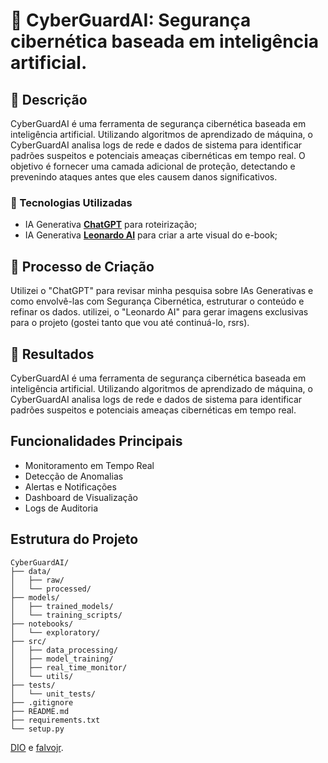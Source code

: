 # 🤖 CyberGuardAI: Segurança cibernética baseada em inteligência artificial.


## 🚀 Descrição

CyberGuardAI é uma ferramenta de segurança cibernética baseada em inteligência artificial. Utilizando algoritmos de aprendizado de máquina, o CyberGuardAI analisa logs de rede e dados de sistema para identificar padrões suspeitos e potenciais ameaças cibernéticas em tempo real. O objetivo é fornecer uma camada adicional de proteção, detectando e prevenindo ataques antes que eles causem danos significativos.


### 🤖 Tecnologias Utilizadas

- IA Generativa **[ChatGPT](https://chat.openai.com)** para roteirização;
- IA Generativa **[Leonardo AI](https://leonardo.ai)** para criar a arte visual do e-book;


## 🧐 Processo de Criação

Utilizei o "ChatGPT" para revisar minha pesquisa sobre IAs Generativas e como envolvê-las com Segurança Cibernética, estruturar o conteúdo e refinar os dados. utilizei, o "Leonardo AI" para gerar imagens exclusivas para o projeto (gostei tanto que vou até continuá-lo, rsrs). 


## 🚀 Resultados

CyberGuardAI é uma ferramenta de segurança cibernética baseada em inteligência artificial. Utilizando algoritmos de aprendizado de máquina, o CyberGuardAI analisa logs de rede e dados de sistema para identificar padrões suspeitos e potenciais ameaças cibernéticas em tempo real.

## Funcionalidades Principais
- Monitoramento em Tempo Real
- Detecção de Anomalias
- Alertas e Notificações
- Dashboard de Visualização
- Logs de Auditoria

## Estrutura do Projeto

```
CyberGuardAI/
├── data/
│   ├── raw/
│   └── processed/
├── models/
│   ├── trained_models/
│   └── training_scripts/
├── notebooks/
│   └── exploratory/
├── src/
│   ├── data_processing/
│   ├── model_training/
│   ├── real_time_monitor/
│   └── utils/
├── tests/
│   └── unit_tests/
├── .gitignore
├── README.md
├── requirements.txt
└── setup.py
```

[DIO](https://www.linkedin.com/school/dio-makethechange) e [falvojr](https://www.linkedin.com/in/falvojr).
